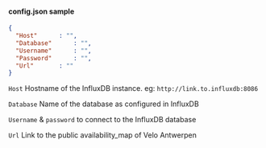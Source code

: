 #### config.json sample

```json
{
  "Host"      : "",
  "Database"      : "",
  "Username"      : "",
  "Password"      : "",
  "Url" 	  : ""
}
```

`Host` Hostname of the InfluxDB instance. eg: `http://link.to.influxdb:8086`

`Database` Name of the database as configured in InfluxDB

`Username` & `password` to connect to the InfluxDB database

`Url` Link to the public availability_map of Velo Antwerpen